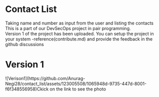 # Contact List
Taking name and number as input from the user and listing the contacts<br>
This is a part of our DevSecOps project in pair programming.<br>
Version 1 of the project has been uploaded. You can setup the project in your system -reference(contribute.md) and provide the feedback in the github discussions<br>
<h1>Version 1</h1>
![Verison1](https://github.com/Anurag-Negi28/contact_list/assets/123005508/1065948d-9735-447d-8001-f6f348556958)Ckick on the link to see the photo



